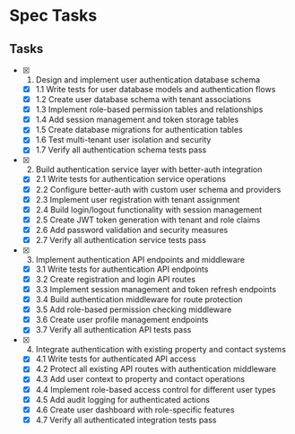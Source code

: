 # Spec Tasks

## Tasks

- [x] 1. Design and implement user authentication database schema
  - [x] 1.1 Write tests for user database models and authentication flows
  - [x] 1.2 Create user database schema with tenant associations
  - [x] 1.3 Implement role-based permission tables and relationships
  - [x] 1.4 Add session management and token storage tables
  - [x] 1.5 Create database migrations for authentication tables
  - [x] 1.6 Test multi-tenant user isolation and security
  - [x] 1.7 Verify all authentication schema tests pass

- [x] 2. Build authentication service layer with better-auth integration
  - [x] 2.1 Write tests for authentication service operations
  - [x] 2.2 Configure better-auth with custom user schema and providers
  - [x] 2.3 Implement user registration with tenant assignment
  - [x] 2.4 Build login/logout functionality with session management
  - [x] 2.5 Create JWT token generation with tenant and role claims
  - [x] 2.6 Add password validation and security measures
  - [x] 2.7 Verify all authentication service tests pass

- [x] 3. Implement authentication API endpoints and middleware
  - [x] 3.1 Write tests for authentication API endpoints
  - [x] 3.2 Create registration and login API routes
  - [x] 3.3 Implement session management and token refresh endpoints
  - [x] 3.4 Build authentication middleware for route protection
  - [x] 3.5 Add role-based permission checking middleware
  - [x] 3.6 Create user profile management endpoints
  - [x] 3.7 Verify all authentication API tests pass

- [x] 4. Integrate authentication with existing property and contact systems
  - [x] 4.1 Write tests for authenticated API access
  - [x] 4.2 Protect all existing API routes with authentication middleware
  - [x] 4.3 Add user context to property and contact operations
  - [x] 4.4 Implement role-based access control for different user types
  - [x] 4.5 Add audit logging for authenticated actions
  - [x] 4.6 Create user dashboard with role-specific features
  - [x] 4.7 Verify all authenticated integration tests pass
